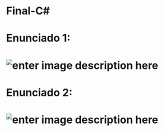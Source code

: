# Final-C#

<h1> Enunciado 1: <h1>

![enter image description here](https://scontent.xx.fbcdn.net/v/t1.15752-9/316729138_444197697877539_7131558608913668945_n.png?stp=dst-png_p403x403&_nc_cat=109&ccb=1-7&_nc_sid=aee45a&_nc_ohc=9t6N9iaft2MAX9aYYmK&_nc_ad=z-m&_nc_cid=0&_nc_ht=scontent.xx&oh=03_AdTx9DvteJ4DPLQy0JAPlOe8dxWOf_axEdRkj5xK_MWfpA&oe=63A78622)

<h1> Enunciado 2: <h1>

![enter image description here](https://scontent.xx.fbcdn.net/v/t1.15752-9/316925872_1153407745300655_2174129142079486003_n.png?stp=dst-png_p403x403&_nc_cat=102&ccb=1-7&_nc_sid=aee45a&_nc_ohc=6CglEnA9JLkAX8OjKpY&_nc_ad=z-m&_nc_cid=0&_nc_ht=scontent.xx&oh=03_AdSv0L3BUxLbvOcERrNbXxY5gTK9JVCSTaxwAgXkLLe6wQ&oe=63A77671)
